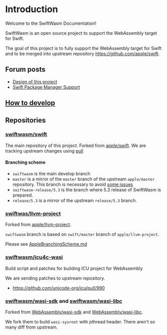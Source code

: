 # Introduction

Welcome to the SwiftWasm Documentation!

SwiftWasm is an open source project to support the WebAssembly target for Swift.

The goal of this project is to fully support the WebAssembly target for Swift and to be merged into upstream repository https://github.com/apple/swift.

## Forum posts

- [Design of this project](https://forums.swift.org/t/wasm-support/16087/14)
- [Swift Package Manager Support](https://forums.swift.org/t/webassembly-swiftpm/34343)

## [How to develop](./DevelopmentGuide.md)


## Repositories

### [swiftwasm/swift](https://github.com/swiftwasm/swift)

The main repository of this project. Forked from [apple/swift](https://github.com/swiftwasm/swift). We are tracking upstream changes using [pull](https://github.com/wei/pull)

#### Branching scheme

- `swiftwasm` is the main develop branch
- `master` is a mirror of the `master` branch of the upstream `apple/master` repository. This branch is necessary to avoid [some issues](https://github.com/swiftwasm/swift/pull/36)
- `swiftwasm-release/5.3` is the branch where 5.3 release of SwiftWasm is prepared.
- `release/5.3` is a mirror of the upstream `release/5.3` branch.

### [swiftwas/llvm-project](https://github.com/swiftwasm/llvm-project)

Forked from [apple/llvm-project](https://github.com/apple/llvm-project).

`swiftwasm` branch is based on `swift/master` branch of `apple/llvm-project`.

Please see [AppleBranchingScheme.md](https://github.com/apple/llvm-project/blob/apple/master/apple-docs/AppleBranchingScheme.md)


### [swiftwasm/icu4c-wasi](https://github.com/swiftwasm/icu4c-wasi)

Build script and patches for building ICU project for WebAssembly

We are sending patches to upstream repository.

- https://github.com/unicode-org/icu/pull/990

### [swiftwasm/wasi-sdk](https://github.com/swiftwasm/wasi-sdk) and [swiftwasm/wasi-libc](https://github.com/swiftwasm/wasi-libc)

Forked from [WebAssembly/wasi-sdk](https://github.com/WebAssembly/wasi-sdk) and [WebAssembly/wasi-libc](https://github.com/WebAssembly/wasi-libc).

We fork them to build `wasi-sysroot` with pthread header. There aren't so many diff from upstream.

